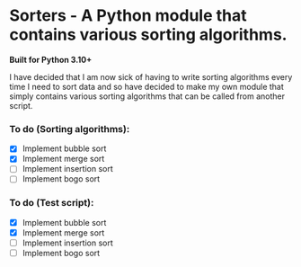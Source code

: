 # Sorters - A Python module that contains various sorting algorithms.
**Built for Python 3.10+**

I have decided that I am now sick of having to write sorting algorithms every time I need to sort data and so have decided to make my own module that simply contains various sorting algorithms that can be called from another script.

### To do (Sorting algorithms):
- [x] Implement bubble sort
- [x] Implement merge sort
- [ ] Implement insertion sort
- [ ] Implement bogo sort
### To do (Test script):
- [x] Implement bubble sort
- [x] Implement merge sort
- [ ] Implement insertion sort
- [ ] Implement bogo sort
